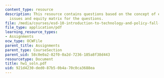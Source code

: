 ```yaml
---
content_type: resource
description: This resource contains questions based on the concept of equity and efficiency
  issues and equity matrix for the questions.
file: /media/courses/esd-10-introduction-to-technology-and-policy-fall-2006/921d4230ded087b50b4a70c0ca3688ea_hw1_soln.pdf
file_type: application/pdf
learning_resource_types:
- Assignments
ocw_type: OCWFile
parent_title: Assignments
parent_type: CourseSection
parent_uid: 58c0e0a2-82f0-0a2d-7236-185a8f38d443
resourcetype: Document
title: hw1_soln.pdf
uid: 921d4230-ded0-87b5-0b4a-70c0ca3688ea
---
```

